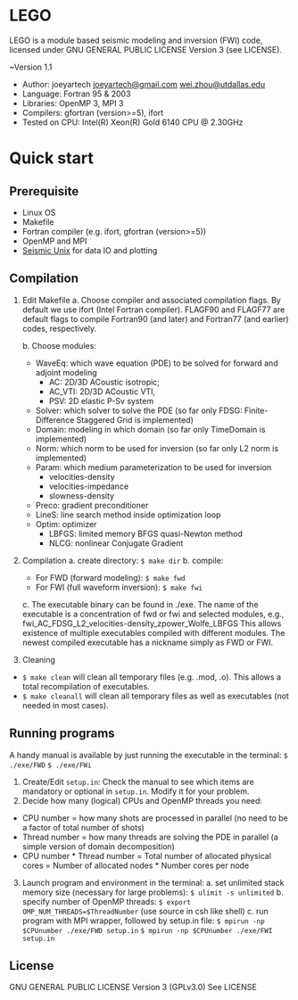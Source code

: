 # LEGO

LEGO is a module based seismic modeling and inversion (FWI) code,
licensed under GNU GENERAL PUBLIC LICENSE Version 3 (see LICENSE).

~Version 1.1
 - Author: joeyartech
   joeyartech@gmail.com
   wei.zhou@utdallas.edu
 - Language: Fortran 95 & 2003
 - Libraries: OpenMP 3, MPI 3
 - Compilers: gfortran (version>=5), ifort
 - Tested on CPU: Intel(R) Xeon(R) Gold 6140 CPU @ 2.30GHz

# Quick start
## Prerequisite
- Linux OS
- Makefile
- Fortran compiler (e.g. ifort, gfortran (version>=5))
- OpenMP and MPI
- [Seismic Unix](https://github.com/JohnWStockwellJr/SeisUnix) for data IO and plotting

## Compilation
1. Edit Makefile
    a. Choose compiler and associated compilation flags. By default we use ifort (Intel Fortran compiler). FLAGF90 and FLAGF77 are default flags to compile Fortran90 (and later) and Fortran77 (and earlier) codes, respectively.

    b. Choose modules:
    - WaveEq: which wave equation (PDE) to be solved for forward and adjoint modeling
        - AC:     2D/3D ACoustic isotropic; 
        - AC_VTI: 2D/3D ACoustic VTI, 
        - PSV:    2D elastic P-Sv system
    - Solver: which solver to solve the PDE (so far only FDSG: Finite-Difference Staggered Grid is implemented)
    - Domain: modeling in which domain (so far only TimeDomain is implemented)
    - Norm:   which norm to be used for inversion (so far only L2 norm is implemented)
    - Param:  which medium parameterization to be used for inversion
        - velocities-density
        - velocities-impedance
        - slowness-density
    - Preco:  gradient preconditioner
    - LineS:  line search method inside optimization loop
    - Optim:  optimizer
        - LBFGS:  limited memory BFGS quasi-Newton method
        - NLCG:   nonlinear Conjugate Gradient

2. Compilation
    a. create directory:
``` $ make dir ```
    b. compile:
    - For FWD (forward modeling):
``` $ make fwd ```
    - For FWI (full waveform inversion):
``` $ make fwi ```

    c. The executable binary can be found in ./exe. The name of the executable is a concentration of fwd or fwi and selected modules, e.g., fwi_AC_FDSG_L2_velocities-density_zpower_Wolfe_LBFGS
This allows existence of multiple executables compiled with different modules.
The newest compiled executable has a nickname simply as FWD or FWI.

3. Cleaning
- ``` $ make clean ```
    will clean all temporary files (e.g. .mod, .o). This allows a total recompilation of executables.
- ``` $ make cleanall ```
    will clean all temporary files as well as executables (not needed in most cases).

## Running programs
A handy manual is available by just running the executable in the terminal:
``` $ ./exe/FWD ```
``` $ ./exe/FWi ```

1. Create/Edit `setup.in`:
  Check the manual to see which items are mandatory or optional in `setup.in`. Modify it for your problem.
2. Decide how many (logical) CPUs and OpenMP threads you need:
  - CPU number = how many shots are processed in parallel (no need to be a factor of total number of shots)
  - Thread number = how many threads are solving the PDE in parallel (a simple version of domain decomposition)
  - CPU number * Thread number = Total number of allocated physical cores = Number of allocated nodes * Number cores per node
3. Launch program and environment in the terminal:
  a. set unlimited stack memory size (necessary for large problems):
    ``` $ ulimit -s unlimited ```
  b. specify number of OpenMP threads:
    ``` $ export OMP_NUM_THREADS=$ThreadNumber ``` (use source in csh like shell)
  c. run program with MPI wrapper, followed by setup.in file:
    ``` $ mpirun -np $CPUnumber ./exe/FWD setup.in ```
    ``` $ mpirun -np $CPUnumber ./exe/FWI setup.in ```


License
----
GNU GENERAL PUBLIC LICENSE Version 3 (GPLv3.0)
See LICENSE

